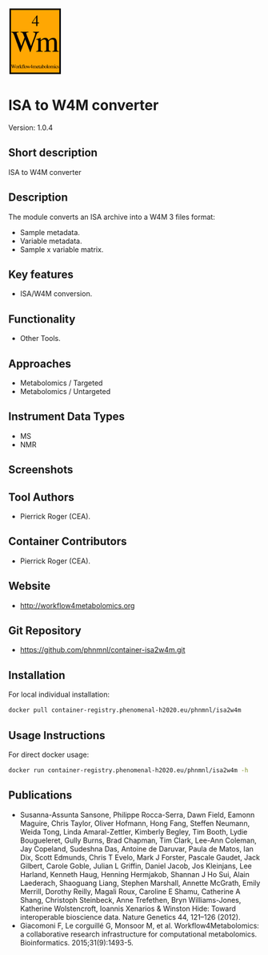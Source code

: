 <!-- Guidance: see https://github.com/phnmnl/phenomenal-h2020/wiki/The-Guideline-for-Container-GitHub-Respository-README.md-Creation -->

![Logo](w4m.png)

# ISA to W4M converter
Version: 1.0.4

## Short description

<!-- 
This should only be 20 to 40 words, hopefully a single sentence.
-->

ISA to W4M converter

## Description

The module converts an ISA archive into a W4M 3 files format:

 - Sample metadata.
 - Variable metadata.
 - Sample x variable matrix.

## Key features

- ISA/W4M conversion.

## Functionality

- Other Tools.

## Approaches

- Metabolomics / Targeted
- Metabolomics / Untargeted

## Instrument Data Types

- MS
- NMR

## Screenshots

## Tool Authors

- Pierrick Roger (CEA).

## Container Contributors

- Pierrick Roger (CEA).

## Website

- http://workflow4metabolomics.org

## Git Repository

- https://github.com/phnmnl/container-isa2w4m.git

## Installation 

For local individual installation:

```bash
docker pull container-registry.phenomenal-h2020.eu/phnmnl/isa2w4m
```

## Usage Instructions

For direct docker usage:
```bash
docker run container-registry.phenomenal-h2020.eu/phnmnl/isa2w4m -h
```

## Publications

<!-- Guidance:
Use AMA style publications as a list (you can export AMA from PubMed, on the Formats: Citation link when looking at the entry).
-->

 - Susanna-Assunta Sansone, Philippe Rocca-Serra, Dawn Field, Eamonn Maguire, Chris Taylor, Oliver Hofmann, Hong Fang, Steffen Neumann, Weida Tong, Linda Amaral-Zettler, Kimberly Begley, Tim Booth, Lydie Bougueleret, Gully Burns, Brad Chapman, Tim Clark, Lee-Ann Coleman, Jay Copeland, Sudeshna Das, Antoine de Daruvar, Paula de Matos, Ian Dix, Scott Edmunds, Chris T Evelo, Mark J Forster, Pascale Gaudet, Jack Gilbert, Carole Goble, Julian L Griffin, Daniel Jacob, Jos Kleinjans, Lee Harland, Kenneth Haug, Henning Hermjakob, Shannan J Ho Sui, Alain Laederach, Shaoguang Liang, Stephen Marshall, Annette McGrath, Emily Merrill, Dorothy Reilly, Magali Roux, Caroline E Shamu, Catherine A Shang, Christoph Steinbeck, Anne Trefethen, Bryn Williams-Jones, Katherine Wolstencroft, Ioannis Xenarios & Winston Hide: Toward interoperable bioscience data. Nature Genetics 44, 121–126 (2012).
 - Giacomoni F, Le corguillé G, Monsoor M, et al. Workflow4Metabolomics: a collaborative research infrastructure for computational metabolomics. Bioinformatics. 2015;31(9):1493-5.
